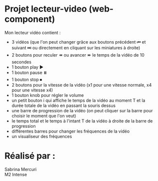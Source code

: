 # Projet lecteur-video (web-component)

Mon lecteur vidéo contient :  
- 3 vidéos (que l'on peut changer grâce aux boutons précédent ⏮ et suivant ⏭️ ou directement en cliquant sur les miniatures à droite)  
- 2 boutons pour reculer ⏪ ou avancer ⏩️ le temps de la vidéo de 10 secondes  
- 1 bouton play ▶️  
- 1 bouton pause ⏸️  
- 1 bouton stop ⏹
- 2 boutons pour la vitesse de la vidéo (x1 pour une vitesse normale, x4 pour une vitesse x4)   
- 1 bouton knob pour régler le volume   
- un petit bouton i qui affiche le temps de la vidéo au moment T et la durée totale de la vidéo en passant la souris dessus  
- une barre de progression de la vidéo (on peut cliquer sur la barre pour choisir le moment que l'on veut)  
- le temps total et le temps à l'intant T de la vidéo à droite de la barre de progression   
- différentes barres pour changer les fréquences de la vidéo  
- un visualiseur des fréquences   


# Réalisé par : 
Sabrina Mercuri  
M2 Intense  
